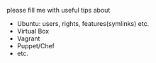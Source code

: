 please fill me with useful tips about

- Ubuntu: users, rights, features(symlinks) etc.
- Virtual Box
- Vagrant
- Puppet/Chef
- etc.

